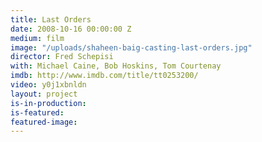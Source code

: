 ```yaml
---
title: Last Orders
date: 2008-10-16 00:00:00 Z
medium: film
image: "/uploads/shaheen-baig-casting-last-orders.jpg"
director: Fred Schepisi
with: Michael Caine, Bob Hoskins, Tom Courtenay
imdb: http://www.imdb.com/title/tt0253200/
video: y0j1xbnldn
layout: project
is-in-production: 
is-featured: 
featured-image: 
---
```


